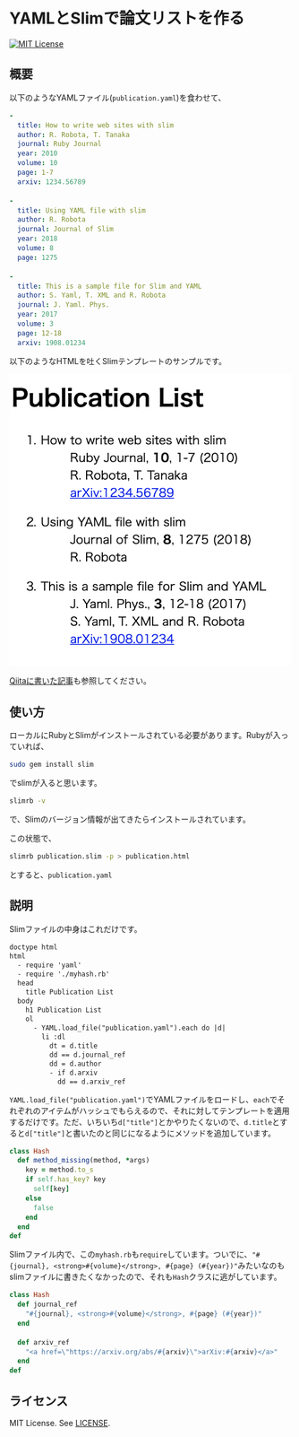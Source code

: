 # YAMLとSlimで論文リストを作る

[![MIT License](http://img.shields.io/badge/license-MIT-blue.svg?style=flat)](LICENSE)

## 概要

以下のようなYAMLファイル(`publication.yaml`)を食わせて、

```yaml
-
  title: How to write web sites with slim
  author: R. Robota, T. Tanaka
  journal: Ruby Journal
  year: 2010
  volume: 10
  page: 1-7
  arxiv: 1234.56789

-
  title: Using YAML file with slim
  author: R. Robota
  journal: Journal of Slim
  year: 2018
  volume: 8
  page: 1275

-
  title: This is a sample file for Slim and YAML
  author: S. Yaml, T. XML and R. Robota
  journal: J. Yaml. Phys.
  year: 2017
  volume: 3
  page: 12-18
  arxiv: 1908.01234
```

以下のようなHTMLを吐くSlimテンプレートのサンプルです。

![HTML出力結果](html_img.png)

[Qiitaに書いた記事](https://qiita.com/kaityo256/items/3a6f1e1e253ab3da158a)も参照してください。

## 使い方

ローカルにRubyとSlimがインストールされている必要があります。Rubyが入っていれば、

```sh
sudo gem install slim
```

でslimが入ると思います。

```sh
slimrb -v
```

で、Slimのバージョン情報が出てきたらインストールされています。

この状態で、

```sh
slimrb publication.slim -p > publication.html
````

とすると、`publication.yaml`

## 説明

Slimファイルの中身はこれだけです。

```slim
doctype html
html
  - require 'yaml'
  - require './myhash.rb'
  head
    title Publication List
  body
    h1 Publication List
    ol
      - YAML.load_file("publication.yaml").each do |d|
        li :dl
          dt = d.title
          dd == d.journal_ref
          dd = d.author
          - if d.arxiv
            dd == d.arxiv_ref
```

`YAML.load_file("publication.yaml")`でYAMLファイルをロードし、`each`でそれぞれのアイテムがハッシュでもらえるので、それに対してテンプレートを適用するだけです。ただ、いちいち`d["title"]`とかやりたくないので、`d.title`とすると`d["title"]`と書いたのと同じになるようにメソッドを追加しています。

```ruby
class Hash
  def method_missing(method, *args)
    key = method.to_s
    if self.has_key? key
      self[key]
    else
      false
    end
  end
def
```

Slimファイル内で、この`myhash.rb`も`require`しています。ついでに、`"#{journal}, <strong>#{volume}</strong>, #{page} (#{year})"`みたいなのもslimファイルに書きたくなかったので、それも`Hash`クラスに逃がしています。

```ruby
class Hash
  def journal_ref
    "#{journal}, <strong>#{volume}</strong>, #{page} (#{year})"
  end

  def arxiv_ref
    "<a href=\"https://arxiv.org/abs/#{arxiv}\">arXiv:#{arxiv}</a>"
  end
def
```

## ライセンス

MIT License. See [LICENSE](LICENSE).
